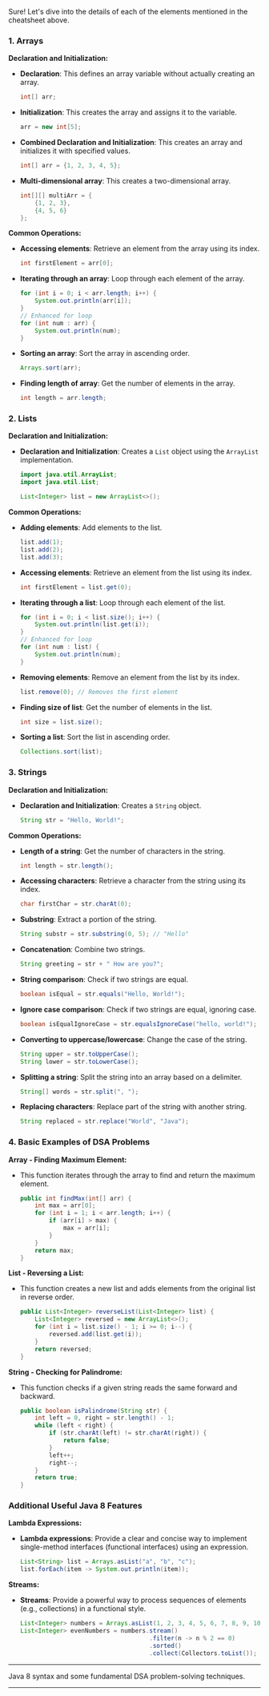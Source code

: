 Sure! Let's dive into the details of each of the elements mentioned in the cheatsheet above.

### 1. Arrays

**Declaration and Initialization:**

- **Declaration**: This defines an array variable without actually creating an array.
  ```java
  int[] arr;
  ```
- **Initialization**: This creates the array and assigns it to the variable.
  ```java
  arr = new int[5];
  ```
- **Combined Declaration and Initialization**: This creates an array and initializes it with specified values.
  ```java
  int[] arr = {1, 2, 3, 4, 5};
  ```
- **Multi-dimensional array**: This creates a two-dimensional array.
  ```java
  int[][] multiArr = {
      {1, 2, 3},
      {4, 5, 6}
  };
  ```

**Common Operations:**

- **Accessing elements**: Retrieve an element from the array using its index.
  ```java
  int firstElement = arr[0];
  ```
- **Iterating through an array**: Loop through each element of the array.
  ```java
  for (int i = 0; i < arr.length; i++) {
      System.out.println(arr[i]);
  }
  // Enhanced for loop
  for (int num : arr) {
      System.out.println(num);
  }
  ```
- **Sorting an array**: Sort the array in ascending order.
  ```java
  Arrays.sort(arr);
  ```
- **Finding length of array**: Get the number of elements in the array.
  ```java
  int length = arr.length;
  ```

### 2. Lists

**Declaration and Initialization:**

- **Declaration and Initialization**: Creates a `List` object using the `ArrayList` implementation.
  ```java
  import java.util.ArrayList;
  import java.util.List;

  List<Integer> list = new ArrayList<>();
  ```

**Common Operations:**

- **Adding elements**: Add elements to the list.
  ```java
  list.add(1);
  list.add(2);
  list.add(3);
  ```
- **Accessing elements**: Retrieve an element from the list using its index.
  ```java
  int firstElement = list.get(0);
  ```
- **Iterating through a list**: Loop through each element of the list.
  ```java
  for (int i = 0; i < list.size(); i++) {
      System.out.println(list.get(i));
  }
  // Enhanced for loop
  for (int num : list) {
      System.out.println(num);
  }
  ```
- **Removing elements**: Remove an element from the list by its index.
  ```java
  list.remove(0); // Removes the first element
  ```
- **Finding size of list**: Get the number of elements in the list.
  ```java
  int size = list.size();
  ```
- **Sorting a list**: Sort the list in ascending order.
  ```java
  Collections.sort(list);
  ```

### 3. Strings

**Declaration and Initialization:**

- **Declaration and Initialization**: Creates a `String` object.
  ```java
  String str = "Hello, World!";
  ```

**Common Operations:**

- **Length of a string**: Get the number of characters in the string.
  ```java
  int length = str.length();
  ```
- **Accessing characters**: Retrieve a character from the string using its index.
  ```java
  char firstChar = str.charAt(0);
  ```
- **Substring**: Extract a portion of the string.
  ```java
  String substr = str.substring(0, 5); // "Hello"
  ```
- **Concatenation**: Combine two strings.
  ```java
  String greeting = str + " How are you?";
  ```
- **String comparison**: Check if two strings are equal.
  ```java
  boolean isEqual = str.equals("Hello, World!");
  ```
- **Ignore case comparison**: Check if two strings are equal, ignoring case.
  ```java
  boolean isEqualIgnoreCase = str.equalsIgnoreCase("hello, world!");
  ```
- **Converting to uppercase/lowercase**: Change the case of the string.
  ```java
  String upper = str.toUpperCase();
  String lower = str.toLowerCase();
  ```
- **Splitting a string**: Split the string into an array based on a delimiter.
  ```java
  String[] words = str.split(", ");
  ```
- **Replacing characters**: Replace part of the string with another string.
  ```java
  String replaced = str.replace("World", "Java");
  ```

### 4. Basic Examples of DSA Problems

**Array - Finding Maximum Element:**

- This function iterates through the array to find and return the maximum element.
  ```java
  public int findMax(int[] arr) {
      int max = arr[0];
      for (int i = 1; i < arr.length; i++) {
          if (arr[i] > max) {
              max = arr[i];
          }
      }
      return max;
  }
  ```

**List - Reversing a List:**

- This function creates a new list and adds elements from the original list in reverse order.
  ```java
  public List<Integer> reverseList(List<Integer> list) {
      List<Integer> reversed = new ArrayList<>();
      for (int i = list.size() - 1; i >= 0; i--) {
          reversed.add(list.get(i));
      }
      return reversed;
  }
  ```

**String - Checking for Palindrome:**

- This function checks if a given string reads the same forward and backward.
  ```java
  public boolean isPalindrome(String str) {
      int left = 0, right = str.length() - 1;
      while (left < right) {
          if (str.charAt(left) != str.charAt(right)) {
              return false;
          }
          left++;
          right--;
      }
      return true;
  }
  ```

### Additional Useful Java 8 Features

**Lambda Expressions:**

- **Lambda expressions**: Provide a clear and concise way to implement single-method interfaces (functional interfaces)
  using an expression.
  ```java
  List<String> list = Arrays.asList("a", "b", "c");
  list.forEach(item -> System.out.println(item));
  ```

**Streams:**

- **Streams**: Provide a powerful way to process sequences of elements (e.g., collections) in a functional style.
  ```java
  List<Integer> numbers = Arrays.asList(1, 2, 3, 4, 5, 6, 7, 8, 9, 10);
  List<Integer> evenNumbers = numbers.stream()
                                      .filter(n -> n % 2 == 0)
                                      .sorted()
                                      .collect(Collectors.toList());
  ```

---
Java 8 syntax and some fundamental DSA problem-solving techniques.

---